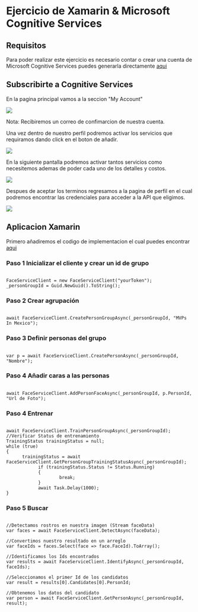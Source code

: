 # Ejercicio de Xamarin & Microsoft Cognitive Services

## Requisitos

Para poder realizar este ejercicio es necesario contar o crear una cuenta de Microsoft Cognitive Services puedes generarla directamente [aqui](https://www.microsoft.com/cognitive-services/)

## Subscribirte a Cognitive Services

En la pagina principal vamos a la seccion "My Account"

<img src="Imagenes/1.jpg"/>

Nota: Recibiremos un correo de confimarcion de nuestra cuenta.

Una vez dentro de nuestro perfil podremos activar los servicios que requiramos dando click en el boton de añadir.

<img src="Imagenes/2.jpg"/>

En la siguiente pantalla podremos activar tantos servicios como necesitemos ademas de poder cada uno de los detalles y costos.

<img src="Imagenes/3.jpg"/>

Despues de aceptar los terminos regresamos a la pagina de perfil en el cual podremos encontrar las credenciales para acceder a la API que eligimos.

<img src="Imagenes/4.jpg"/>

## Aplicacion Xamarin

Primero añadiremos el codigo de implementacion el cual puedes encontrar [aqui](https://github.com/Microsoft/Cognitive-Face-Windows/tree/master/ClientLibrary)

### Paso 1 Inicializar el cliente y crear un id de grupo

```

FaceServiceClient = new FaceServiceClient("yourToken");
_personGroupId = Guid.NewGuid().ToString();

```

### Paso 2 Crear agrupación

```

await FaceServiceClient.CreatePersonGroupAsync(_personGroupId, "MVPs In Mexico");

```

### Paso 3 Definir personas del grupo

```

var p = await FaceServiceClient.CreatePersonAsync(_personGroupId, "Nombre");

```

### Paso 4 Añadir caras a las personas

```

await FaceServiceClient.AddPersonFaceAsync(_personGroupId, p.PersonId, "Url de Foto");

```

### Paso 4 Entrenar

```

await FaceServiceClient.TrainPersonGroupAsync(_personGroupId);
//Verificar Status de entrenamiento
TrainingStatus trainingStatus = null;
while (true)
{
      trainingStatus = await FaceServiceClient.GetPersonGroupTrainingStatusAsync(_personGroupId);
			if (trainingStatus.Status != Status.Running)
			{
					break;
			}
			await Task.Delay(1000);
}

```

### Paso 5 Buscar

```

//Detectamos rostros en nuestra imagen (Stream faceData)
var faces = await FaceServiceClient.DetectAsync(faceData);

//Convertimos nuestro resultado en un arreglo 
var faceIds = faces.Select(face => face.FaceId).ToArray();

//Identificamos los Ids encontrados
var results = await FaceServiceClient.IdentifyAsync(_personGroupId, faceIds);

//Seleccionamos el primer Id de los candidatos
var result = results[0].Candidates[0].PersonId;

//Obtenemos los datos del candidato
var person = await FaceServiceClient.GetPersonAsync(_personGroupId, result);

```
